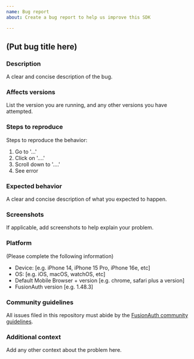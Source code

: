 ```yaml
---
name: Bug report
about: Create a bug report to help us improve this SDK

---
```


## (Put bug title here)

### Description 
A clear and concise description of the bug.

### Affects versions
List the version you are running, and any other versions you have attempted. 

### Steps to reproduce
Steps to reproduce the behavior:
1. Go to '...'
2. Click on '....'
3. Scroll down to '....'
4. See error

### Expected behavior
A clear and concise description of what you expected to happen.

### Screenshots
If applicable, add screenshots to help explain your problem.

### Platform
(Please complete the following information)
- Device: [e.g. iPhone 14, iPhone 15 Pro, iPhone 16e, etc]
- OS: [e.g. iOS, macOS, watchOS, etc]
- Default Mobile Browser + version [e.g. chrome, safari plus a version]
- FusionAuth version [e.g. 1.48.3]

### Community guidelines
All issues filed in this repository must abide by the [FusionAuth community guidelines](https://fusionauth.io/community/forum/topic/1000/code-of-conduct).

### Additional context
Add any other context about the problem here.

